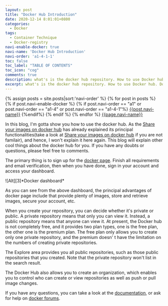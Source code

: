 ```yaml
---
layout: post
title: "Docker Hub Introduction"
date: 2020-12-14 8:01:01+0800
categories:
  - Docker
tags:
  - Container Technique
  - Docker-registry
navi-enable-docker: true
navi-name: 'Docker Hub Introduction'
navi-order: 'a1-4-1-1'
toc: false
toc_label: "TABLE OF CONTENTS"
toc_icon: "cog"
comments: true
description: what's is the docker hub repository. How to use Docker hub. Docker hub beginner tutorial. Everything you need to know about docker hub. Docker Hub is a service provided by Docker, it provides repositories, team&organization, offical images, publisher images, builds and webhook.
excerpt: what's is the docker hub repository. How to use Docker hub. Docker hub beginner tutorial. Everything you need to know about docker hub. Docker Hub is a service provided by Docker, it provides repositories, team&organization, offical images, publisher images, builds and webhook.
---
```

<!--navigation bar-->
<div class='navi-link-container'>
  {% assign posts = site.posts|sort:'navi-order' %}
  {% for post in posts %}
    {% if post.navi-enable-docker %}
        {% if post.navi-order == "a1" 
        or post.navi-order == "a1-4"
        or post.navi-order == "a1-4-1"%}
            <a href="{{ site.baseurl }}{{ post.url }}" class='navi-link'>{{post.navi-name}}</a>
        {%endif%}
    {% endif %}
  {% endfor %}
<a class='navi-link' href="">{{page.navi-name}}</a>
</div>
<!--navigation bar-->

In this blog, I'm gotta show you how to use the docker hub. As the [Share your images on docker hub][1] has already explained its principal functionalities(take a look at [Share your images on docker hub][1] if you are not familair), and hence, I won't explain it here again. This blog will explain other cool things about the docker hub for you. If you have any doubts or questions, please feel free to comments.

The primary thing is to sign up for the [docker page][2]. Finish all requirements and email verification, then when you have done, sign in your account and access your dashboard.

<div class="imgcenter" markdown="1">
![Alt][3]*Docker dashboard*
</div>

As you can see from the above dashboard, the principal advantages of docker page include that provide plenty of images, store and retrieve images, secure your account, etc. 

When you create your repository, you can decide whether it's private or public. A private repository means that only you can view it. Instead, a public repository means that anyone can view it. At present, the Docker hub is not completely free, and it provides two plan types, one is the free plan, the other one is the premium plan. The free plan only allows you to create only one private repository, and the premium doesn' t  have the limitation on the numbers of creating private repositories. 

The Explore area provides you all public repositories, such as those public repositories that you created.  Note that the private repository won't list in the search result.

The Docker Hub also allows you to create an organization, which enables you to control who can create or view repositories as well as push or pull image changes.  

If you have any questions, you can take a look at the [documentation][4], or ask for help on [docker forums][5].

[1]: /docker/2020/07/08/share-your-image-on-docker-hub/
[2]: https://hub.docker.com/
[3]: /blog/public/img/2020-08-14-docker-hub-a.png
[4]: https://docs.docker.com/docker-hub/
[5]: https://forums.docker.com/